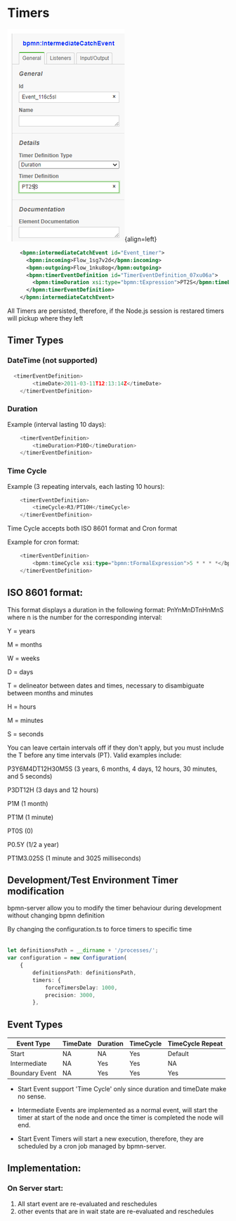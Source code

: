 # Timers


![Using Modeler](images/bb-timer.PNG){align=left}

```xml
    <bpmn:intermediateCatchEvent id="Event_timer">
      <bpmn:incoming>Flow_1sg7v2d</bpmn:incoming>
      <bpmn:outgoing>Flow_1nku8og</bpmn:outgoing>
      <bpmn:timerEventDefinition id="TimerEventDefinition_07xu06a">
        <bpmn:timeDuration xsi:type="bpmn:tExpression">PT2S</bpmn:timeDuration>
      </bpmn:timerEventDefinition>
    </bpmn:intermediateCatchEvent>
```
<div style="clear:both"></div>

All Timers are persisted, therefore, if the Node.js session is restared timers will pickup where they left     
## Timer Types

### DateTime (not supported)
```ts
  <timerEventDefinition>
        <timeDate>2011-03-11T12:13:14Z</timeDate>
    </timerEventDefinition>
```
### Duration

Example (interval lasting 10 days):

```ts
    <timerEventDefinition>
        <timeDuration>P10D</timeDuration>
    </timerEventDefinition>
```

### Time Cycle

Example (3 repeating intervals, each lasting 10 hours):

```ts
    <timerEventDefinition>
        <timeCycle>R3/PT10H</timeCycle>
    </timerEventDefinition>
```

Time Cycle accepts both ISO 8601 format and Cron format

Example for cron format:

```ts
    <timerEventDefinition>
        <bpmn:timeCycle xsi:type="bpmn:tFormalExpression">5 * * * *</bpmn:timeCycle>
    </timerEventDefinition>
```

## ISO 8601 format:
This format displays a duration in the following format: PnYnMnDTnHnMnS where n is the number for the corresponding interval:

Y = years

M = months

W = weeks

D = days

T = delineator between dates and times, necessary to disambiguate between months and minutes

H = hours

M = minutes

S = seconds

You can leave certain intervals off  if they don't apply, but you must include the T before any time intervals (P<date>T<time>). Valid examples include:

P3Y6M4DT12H30M5S (3 years, 6 months, 4 days, 12 hours, 30 minutes, and 5 seconds)

P3DT12H (3 days and 12 hours)

P1M (1 month)

PT1M (1 minute)

PT0S (0)

P0.5Y (1/2 a year)

PT1M3.025S (1 minute and 3025 milliseconds)


## Development/Test Environment Timer modification

bpmn-server allow you to modify the timer behaviour during development without changing bpmn definition

By changing the configuration.ts to force timers to specific time

```ts

let definitionsPath = __dirname + '/processes/';
var configuration = new Configuration(
	{
		definitionsPath: definitionsPath,
		timers: {
			forceTimersDelay: 1000,
			precision: 3000,
		},
```

## Event Types

| Event Type | TimeDate  |  Duration  | TimeCycle  | TimeCycle Repeat |
| -------------|-----------|  -------------|-----------|-------- |
| Start          | NA       | NA             | Yes        |Default |
|Intermediate    | NA      |Yes            |Yes        |NA |
|Boundary Event   |NA         |Yes            |Yes        |Yes |


- Start Event support 'Time Cycle' only since duration and timeDate make no sense.
 
- Intermediate Events are implemented as a normal event, will start the timer at start of the node and once the timer is completed the node will end.

- Start Event Timers will start a new execution, therefore, they are scheduled by a cron job managed by bpmn-server.



## Implementation:
   
### On Server start:

1. All start event are re-evaluated and reschedules
2. other events that are in wait state are re-evaluated and reschedules



       
